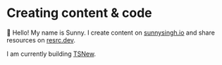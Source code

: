 # Creating content & code

👋 Hello! My name is Sunny. I create content on [sunnysingh.io](https://sunnysingh.io/) and share resources on [resrc.dev](https://resrc.dev/).

I am currently building [TSNew](https://tsnew.dev/).
